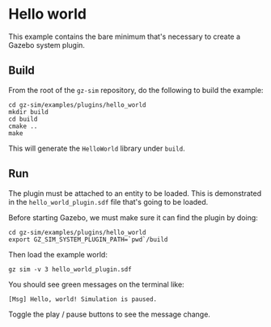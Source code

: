 # Hello world

This example contains the bare minimum that's necessary to create a Gazebo
system plugin.

## Build

From the root of the `gz-sim` repository, do the following to build the example:

~~~
cd gz-sim/examples/plugins/hello_world
mkdir build
cd build
cmake ..
make
~~~

This will generate the `HelloWorld` library under `build`.

## Run

The plugin must be attached to an entity to be loaded. This is demonstrated in
the `hello_world_plugin.sdf` file that's going to be loaded.

Before starting Gazebo, we must make sure it can find the plugin by doing:

~~~
cd gz-sim/examples/plugins/hello_world
export GZ_SIM_SYSTEM_PLUGIN_PATH=`pwd`/build
~~~

Then load the example world:

    gz sim -v 3 hello_world_plugin.sdf

You should see green messages on the terminal like:

```
[Msg] Hello, world! Simulation is paused.
```

Toggle the play / pause buttons to see the message change.
